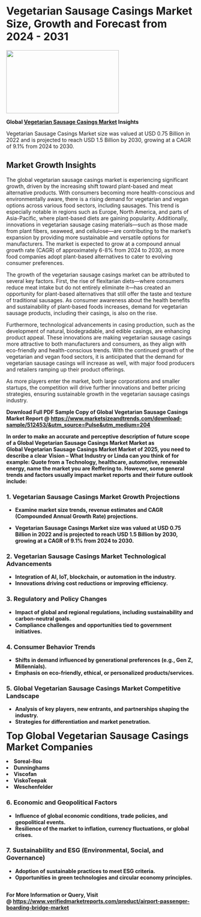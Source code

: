 <H1>Vegetarian Sausage Casings Market Size, Growth and Forecast from 2024 - 2031</H1><img class="aligncenter size-medium wp-image-584254" src="https://thirdeyenews.in/wp-content/uploads/2024/09/Global-Market-Research-300x168.jpeg" alt="" width="300" height="168" /><p><strong>Global&nbsp;<a href="https://www.marketsizeandtrends.com/download-sample/512453/&amp;utm_source=Pulse&amp;utm_medium=204">Vegetarian Sausage Casings Market</a> Insights</strong></p><p>Vegetarian Sausage Casings Market size was valued at USD 0.75 Billion in 2022 and is projected to reach USD 1.5 Billion by 2030, growing at a CAGR of 9.1% from 2024 to 2030.</p><p><h2>Market Growth Insights</h2> The global vegetarian sausage casings market is experiencing significant growth, driven by the increasing shift toward plant-based and meat alternative products. With consumers becoming more health-conscious and environmentally aware, there is a rising demand for vegetarian and vegan options across various food sectors, including sausages. This trend is especially notable in regions such as Europe, North America, and parts of Asia-Pacific, where plant-based diets are gaining popularity. Additionally, innovations in vegetarian sausage casing materials—such as those made from plant fibers, seaweed, and cellulose—are contributing to the market’s expansion by providing more sustainable and versatile options for manufacturers. The market is expected to grow at a compound annual growth rate (CAGR) of approximately 6-8% from 2024 to 2030, as more food companies adopt plant-based alternatives to cater to evolving consumer preferences. <p><strong></strong></p> <p>The growth of the vegetarian sausage casings market can be attributed to several key factors. First, the rise of flexitarian diets—where consumers reduce meat intake but do not entirely eliminate it—has created an opportunity for plant-based alternatives that still offer the taste and texture of traditional sausages. As consumer awareness about the health benefits and sustainability of plant-based foods increases, demand for vegetarian sausage products, including their casings, is also on the rise.</p> <p>Furthermore, technological advancements in casing production, such as the development of natural, biodegradable, and edible casings, are enhancing product appeal. These innovations are making vegetarian sausage casings more attractive to both manufacturers and consumers, as they align with eco-friendly and health-conscious trends. With the continued growth of the vegetarian and vegan food sectors, it is anticipated that the demand for vegetarian sausage casings will increase as well, with major food producers and retailers ramping up their product offerings.</p> <p>As more players enter the market, both large corporations and smaller startups, the competition will drive further innovations and better pricing strategies, ensuring sustainable growth in the vegetarian sausage casings industry.</p> <p><strong></p><p><span class=""><strong>Download Full PDF Sample Copy of Global Vegetarian Sausage Casings Market Report</strong> @ <a href="https://www.marketsizeandtrends.com/download-sample/512453/&amp;utm_source=Pulse&amp;utm_medium=204" target="_blank">https://www.marketsizeandtrends.com/download-sample/512453/&amp;utm_source=Pulse&amp;utm_medium=204</a></span></p><p>In order to make an accurate and perceptive description of future scope of a Global&nbsp;Vegetarian Sausage Casings Market Market as Global&nbsp;Vegetarian Sausage Casings Market Market of 2025, you need to describe a clear Vision &ndash; What Industry or Linda can you think of for example: Quote from a Technology, healthcare, automotive, renewable energy, name the market you are Reffering to. However, some general trends and factors usually impact market reports and their future outlook include:</p><h3>1.&nbsp;<strong>Vegetarian Sausage Casings Market Growth Projections</strong></h3><ul><li>Examine market size trends, revenue estimates and CAGR (Compounded Annual Growth Rate) projections.</li><li><p>Vegetarian Sausage Casings Market size was valued at USD 0.75 Billion in 2022 and is projected to reach USD 1.5 Billion by 2030, growing at a CAGR of 9.1% from 2024 to 2030.</p></li></ul><h3>2.&nbsp;<strong>Vegetarian Sausage Casings Market Technological Advancements</strong></h3><ul><li>Integration of AI, IoT, blockchain, or automation in the industry.</li><li>Innovations driving cost reductions or improving efficiency.</li></ul><h3>3.&nbsp;<strong>Regulatory and Policy Changes</strong></h3><ul><li>Impact of global and regional regulations, including sustainability and carbon-neutral goals.</li><li>Compliance challenges and opportunities tied to government initiatives.</li></ul><h3>4.&nbsp;<strong>Consumer Behavior Trends</strong></h3><ul><li>Shifts in demand influenced by generational preferences (e.g., Gen Z, Millennials).</li><li>Emphasis on eco-friendly, ethical, or personalized products/services.</li></ul><h3>5.&nbsp;<strong>Global Vegetarian Sausage Casings Market Competitive Landscape</strong></h3><ul><li>Analysis of key players, new entrants, and partnerships shaping the industry.</li><li>Strategies for differentiation and market penetration.</li></ul><p data-pm-slice="1 1 []"><span style="color: inherit; font-family: inherit; font-size: 25px;">Top Global Vegetarian Sausage Casings Market Companies</span></p><div class="" data-test-id=""><p><li>Soreal-Ilou</li><li> Dunninghams</li><li> Viscofan</li><li> ViskoTeepak</li><li> Weschenfelder</li></p></div><h3>6.&nbsp;<strong>Economic and Geopolitical Factors</strong></h3><ul><li>Influence of global economic conditions, trade policies, and geopolitical events.</li><li>Resilience of the market to inflation, currency fluctuations, or global crises.</li></ul><h3>7.&nbsp;<strong>Sustainability and ESG (Environmental, Social, and Governance)</strong></h3><ul><li>Adoption of sustainable practices to meet ESG criteria.</li><li>Opportunities in green technologies and circular economy principles.</li></ul><h2><strong style="font-size: 14px;">For More Information or Query, Visit @&nbsp;</strong><a style="background-color: #ffffff; font-size: 14px;" href="https://www.marketsizeandtrends.com/report/vegetarian-sausage-casings-market/" target="_blank">https://www.verifiedmarketreports.com/product/airport-passenger-boarding-bridge-market</a></h2>
